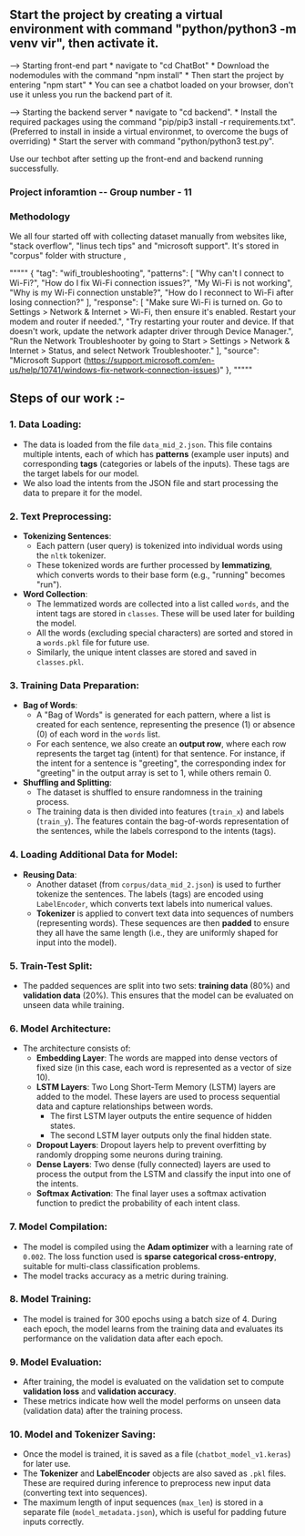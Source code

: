 
## Start the project by creating a virtual environment with command "python/python3 -m venv vir", then activate it. 

--> Starting front-end part
    * navigate to "cd ChatBot" 
    * Download the nodemodules with the command "npm install" 
    * Then start the project by entering "npm start" 
    * You can see a chatbot loaded on your browser, don't use it unless you run the backend part of it. 

--> Starting the backend server
    * navigate to "cd backend". 
    * Install the required packages using the command "pip/pip3 install -r requirements.txt". (Preferred to install in inside a virtual environmet, to overcome the bugs of overriding) 
    * Start the server with command "python/python3 test.py".

Use our techbot after setting up the front-end and backend running successfully.






### Project inforamtion -- Group number - 11 





### Methodology

We all four started off with collecting dataset manually from websites like, "stack overflow", "linus tech tips" and "microsoft support". It's stored in "corpus" folder with structure ,


""""" 
{
      "tag": "wifi_troubleshooting",
      "patterns": [
        "Why can't I connect to Wi-Fi?",
        "How do I fix Wi-Fi connection issues?",
        "My Wi-Fi is not working",
        "Why is my Wi-Fi connection unstable?",
        "How do I reconnect to Wi-Fi after losing connection?"
      ],
      "response": [
        "Make sure Wi-Fi is turned on. Go to Settings > Network & Internet > Wi-Fi, then ensure it's enabled. Restart your modem and router if needed.",
        "Try restarting your router and device. If that doesn't work, update the network adapter driver through Device Manager.",
        "Run the Network Troubleshooter by going to Start > Settings > Network & Internet > Status, and select Network Troubleshooter."
      ],
      "source": "Microsoft Support (https://support.microsoft.com/en-us/help/10741/windows-fix-network-connection-issues)"
    },
"""""  

## Steps of our work :- 


### 1. **Data Loading**:
- The data is loaded from the file `data_mid_2.json`. This file contains multiple intents, each of which has **patterns** (example user inputs) and corresponding **tags** (categories or labels of the inputs). These tags are the target labels for our model.
- We also load the intents from the JSON file and start processing the data to prepare it for the model.

### 2. **Text Preprocessing**:
- **Tokenizing Sentences**: 
  - Each pattern (user query) is tokenized into individual words using the `nltk` tokenizer. 
  - These tokenized words are further processed by **lemmatizing**, which converts words to their base form (e.g., "running" becomes "run").
- **Word Collection**:
  - The lemmatized words are collected into a list called `words`, and the intent tags are stored in `classes`. These will be used later for building the model.
  - All the words (excluding special characters) are sorted and stored in a `words.pkl` file for future use.
  - Similarly, the unique intent classes are stored and saved in `classes.pkl`.

### 3. **Training Data Preparation**:
- **Bag of Words**:
  - A "Bag of Words" is generated for each pattern, where a list is created for each sentence, representing the presence (1) or absence (0) of each word in the `words` list.
  - For each sentence, we also create an **output row**, where each row represents the target tag (intent) for that sentence. For instance, if the intent for a sentence is "greeting", the corresponding index for "greeting" in the output array is set to 1, while others remain 0.
- **Shuffling and Splitting**:
  - The dataset is shuffled to ensure randomness in the training process.
  - The training data is then divided into features (`train_x`) and labels (`train_y`). The features contain the bag-of-words representation of the sentences, while the labels correspond to the intents (tags).

### 4. **Loading Additional Data for Model**:
- **Reusing Data**:
  - Another dataset (from `corpus/data_mid_2.json`) is used to further tokenize the sentences. The labels (tags) are encoded using `LabelEncoder`, which converts text labels into numerical values.
  - **Tokenizer** is applied to convert text data into sequences of numbers (representing words). These sequences are then **padded** to ensure they all have the same length (i.e., they are uniformly shaped for input into the model).

### 5. **Train-Test Split**:
- The padded sequences are split into two sets: **training data** (80%) and **validation data** (20%). This ensures that the model can be evaluated on unseen data while training.

### 6. **Model Architecture**:
- The architecture consists of:
  - **Embedding Layer**: The words are mapped into dense vectors of fixed size (in this case, each word is represented as a vector of size 10).
  - **LSTM Layers**: Two Long Short-Term Memory (LSTM) layers are added to the model. These layers are used to process sequential data and capture relationships between words.
    - The first LSTM layer outputs the entire sequence of hidden states.
    - The second LSTM layer outputs only the final hidden state.
  - **Dropout Layers**: Dropout layers help to prevent overfitting by randomly dropping some neurons during training.
  - **Dense Layers**: Two dense (fully connected) layers are used to process the output from the LSTM and classify the input into one of the intents.
  - **Softmax Activation**: The final layer uses a softmax activation function to predict the probability of each intent class.

### 7. **Model Compilation**:
- The model is compiled using the **Adam optimizer** with a learning rate of `0.002`. The loss function used is **sparse categorical cross-entropy**, suitable for multi-class classification problems.
- The model tracks accuracy as a metric during training.

### 8. **Model Training**:
- The model is trained for 300 epochs using a batch size of 4. During each epoch, the model learns from the training data and evaluates its performance on the validation data after each epoch.

### 9. **Model Evaluation**:
- After training, the model is evaluated on the validation set to compute **validation loss** and **validation accuracy**.
- These metrics indicate how well the model performs on unseen data (validation data) after the training process.

### 10. **Model and Tokenizer Saving**:
- Once the model is trained, it is saved as a file (`chatbot_model_v1.keras`) for later use.
- The **Tokenizer** and **LabelEncoder** objects are also saved as `.pkl` files. These are required during inference to preprocess new input data (converting text into sequences).
- The maximum length of input sequences (`max_len`) is stored in a separate file (`model_metadata.json`), which is useful for padding future inputs correctly.
